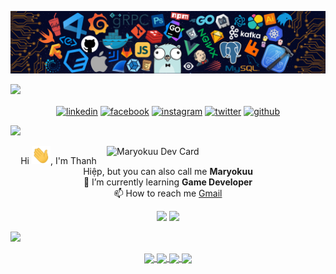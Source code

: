 <!-- Header -->
<p align="center"><a href="#"><img src="https://raw.githubusercontent.com/KevinPatel04/KevinPatel04/master/header.png"></a></p>

<!-- Contact -->
<!-- ### :link: &nbsp;Connect with me -->
<a href="#"><img src="https://user-images.githubusercontent.com/73097560/115834477-dbab4500-a447-11eb-908a-139a6edaec5c.gif"/></a>
<p align="center">
	<a target="blank" href="https://www.linkedin.com/in/tranthiep2912003/"><img align="center" src="https://i.imgur.com/9YcFzKc.png" alt="linkedin" height="50" width="50"/></a>
	<a target="blank" href="https://www.facebook.com/t.theip2901"><img align="center" src="https://i.imgur.com/8TclXou.png" alt="facebook" height="50" width="50"/></a>
			<a target="blank" href="https://www.instagram.com/t.theip2901/"><img align="center" src="https://i.imgur.com/l5VLeAv.png" alt="instagram" height="50" width="50"/></a>
	<a target="blank" href="https://twitter.com/t_theip2901"><img align="center" src="https://i.imgur.com/ZEjdzhy.png" alt="twitter" height="50" width="50"/></a>
	<a target="blank" href="https://github.com/Maryokuu"><img align="center" src="https://i.imgur.com/XlW7i2S.png" alt="github" height="50" width="50"/></a>
</p>
<a href="#"><img src="https://user-images.githubusercontent.com/73097560/115834477-dbab4500-a447-11eb-908a-139a6edaec5c.gif"/></a>

<!-- Dev Card -->
<a target="_blank" href="https://app.daily.dev/Maryokuu"><img align="right" src="https://github.com/Maryokuu/Maryokuu/blob/main/devcard.svg" width="350" alt="Maryokuu Dev Card"/></a>

<!-- Description -->
<p align="center">
	Hi <img src="https://raw.githubusercontent.com/KevinPatel04/KevinPatel04/master/Hi.gif" width="30px"/>, I'm Thanh Hiệp, but you can also call me <b>Maryokuu</b>
	<br> 🌱 I’m currently learning <strong>Game Developer</strong>
	<br> 📫 How to reach me <a href="mailto:hieptt.2003@gmail.com">Gmail</a>
</p>

<!-- Stats -->
<p align="center">
	<a href="#"><img src="https://github-readme-stats.vercel.app/api/top-langs/?username=Maryokuu&layout=compact&theme=tokyonight"/></a>
	<a href="#"><img src="https://github-readme-stats.vercel.app/api?username=Maryokuu&hide=prs,issues&rank_icon=github&show_icons=truee&custom_title=Maryokuu&theme=tokyonight"/></a>
</p>

<a href="#"><img src="https://user-images.githubusercontent.com/73097560/115834477-dbab4500-a447-11eb-908a-139a6edaec5c.gif"/></a>

<!-- Pins Repo -->
<p align="center">
	<a href="https://github.com/Maryokuu/Doge-Game">
		<img align="center" src="https://github-readme-stats.vercel.app/api/pin/?username=Maryokuu&theme=tokyonight&show_owner=true&repo=Doge-Game&theme=transparent"/>
	</a>
	<a href="https://github.com/Maryokuu/Flappy-Bird">
		<img align="center" src="https://github-readme-stats.vercel.app/api/pin/?username=Maryokuu&theme=tokyonight&show_owner=true&repo=Flappy-Bird&theme=transparent"/>
	</a>
	<a href="https://github.com/Maryokuu/Web-Design">
		<img align="center" src="https://github-readme-stats.vercel.app/api/pin/?username=Maryokuu&theme=tokyonight&show_owner=true&repo=Web-Design&theme=transparent"/>
	</a>
	<a href="https://github.com/Maryokuu/Words-Counter">
		<img align="center" src="https://github-readme-stats.vercel.app/api/pin/?username=Maryokuu&theme=tokyonight&show_owner=true&repo=Words-Counter&theme=transparent"/>
	</a>
</p>
